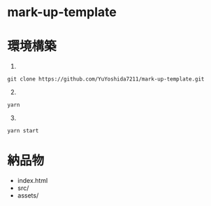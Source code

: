 # mark-up-template

# 環境構築

1.

```
git clone https://github.com/YuYoshida7211/mark-up-template.git
```

2.

```
yarn
```

3.

```
yarn start
```

# 納品物

- index.html
- src/
- assets/
